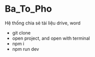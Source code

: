 # Ba_To_Pho
Hệ thống chia sẻ tài liệu drive, word
- git clone <url>
- open project, and open with terminal
- npm i
- npm run dev
